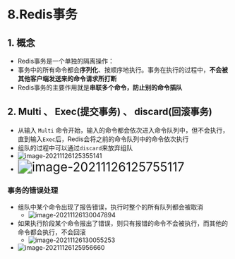 # 8.Redis事务

## 1. 概念

- Redis事务是一个单独的隔离操作：
- 事务中的所有命令都会**序列化**、按顺序地执行。事务在执行的过程中，**不会被其他客户端发送来的命令请求所打断**
- Redis事务的主要作用就是**串联多个命令，防止别的命令插队**

## 2. Multi 、 Exec(提交事务) 、 discard(回滚事务)

- 从输入 `Multi` 命令开始，输入的命令都会依次进入命令队列中，但不会执行，直到输入`Exec`后，Redis会将之前的命令队列中的命令依次执行
- 组队的过程中可以通过`discard`来放弃组队
- ![image-20211126125355141](https://raw.githubusercontent.com/TWDH/Leetcode-From-Zero/pictures/img/image-20211126125355141.png)
- <img src="https://raw.githubusercontent.com/TWDH/Leetcode-From-Zero/pictures/img/image-20211126125755117.png" alt="image-20211126125755117" style="zoom:200%;" />

### 事务的错误处理

- 组队中某个命令出现了报告错误，执行时整个的所有队列都会被取消
  - ![image-20211126130047894](https://raw.githubusercontent.com/TWDH/Leetcode-From-Zero/pictures/img/image-20211126130047894.png)
- 如果执行阶段某个命令报出了错误，则只有报错的命令不会被执行，而其他的命令都会执行，不会回滚
  - ![image-20211126130055253](https://raw.githubusercontent.com/TWDH/Leetcode-From-Zero/pictures/img/image-20211126130055253.png)
- ![image-20211126125956660](https://raw.githubusercontent.com/TWDH/Leetcode-From-Zero/pictures/img/image-20211126125956660.png)

### 
